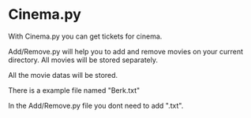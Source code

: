 # Cinema.py

With Cinema.py you can get tickets for cinema.

Add/Remove.py will help you to add and remove movies on your current directory.
All movies will be stored separately.

All the movie datas will be stored.

There is a example file named "Berk.txt" 

In the Add/Remove.py file you dont need to add ".txt".
